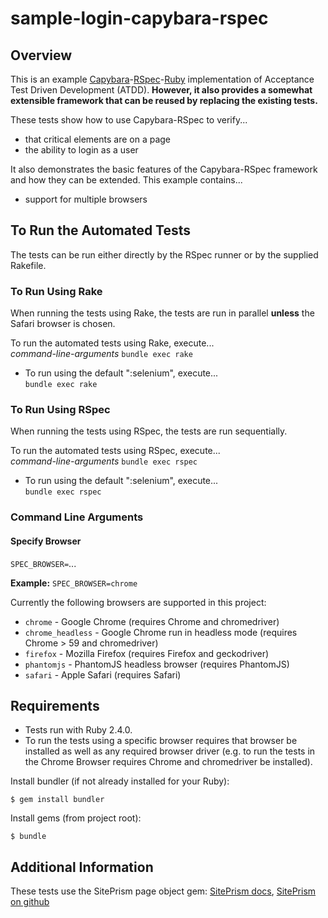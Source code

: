 # sample-login-capybara-rspec

## Overview
This is an example 
[Capybara](https://github.com/teamcapybara/capybara)-[RSpec](http://rspec.info/)-[Ruby](https://www.ruby-lang.org)
implementation of Acceptance Test Driven Development (ATDD).
**However, it also provides a somewhat extensible framework that can be reused
by replacing the existing tests.**

These tests show how to use Capybara-RSpec to verify...
* that critical elements are on a page
* the ability to login as a user

It also demonstrates the basic features
of the Capybara-RSpec framework and how they can be extended.
This example contains...
* support for multiple browsers

## To Run the Automated Tests
The tests can be run either directly by the RSpec runner or by the
supplied Rakefile.

### To Run Using Rake
When running the tests using Rake, the tests are run in
parallel **unless** the Safari browser is chosen.

To run the automated tests using Rake, execute...  
*command-line-arguments* `bundle exec rake`

* To run using the default ":selenium", execute...  
`bundle exec rake`

### To Run Using RSpec
When running the tests using RSpec, the tests are run sequentially.

To run the automated tests using RSpec, execute...  
*command-line-arguments* `bundle exec rspec`

* To run using the default ":selenium", execute...  
`bundle exec rspec`

### Command Line Arguments
#### Specify Browser
`SPEC_BROWSER=`...

**Example:**
`SPEC_BROWSER=chrome`

Currently the following browsers are supported in this project:
* `chrome` - Google Chrome (requires Chrome and chromedriver)
* `chrome_headless` - Google Chrome run in headless mode (requires Chrome > 59 and chromedriver)
* `firefox` - Mozilla Firefox (requires Firefox and geckodriver)
* `phantomjs` - PhantomJS headless browser (requires PhantomJS)
* `safari` - Apple Safari (requires Safari)

## Requirements
* Tests run with Ruby 2.4.0. 
* To run the tests using a specific browser requires that browser 
be installed as well as any required browser driver
(e.g. to run the tests in the Chrome Browser requires
Chrome and chromedriver be installed).

Install bundler (if not already installed for your Ruby):

```
$ gem install bundler
```

Install gems (from project root):

```
$ bundle
```

## Additional Information
These tests use the SitePrism page object gem: [SitePrism docs](http://www.rubydoc.info/gems/site_prism/index), [SitePrism on github](https://github.com/natritmeyer/site_prism)
